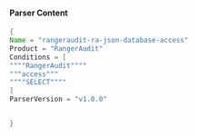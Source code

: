 #### Parser Content
```Java
{
Name = "rangeraudit-ra-json-database-access"
Product = "RangerAudit"
Conditions = [
""""RangerAudit""""
"""access"""
""""SELECT""""
]
ParserVersion = "v1.0.0"


}
```